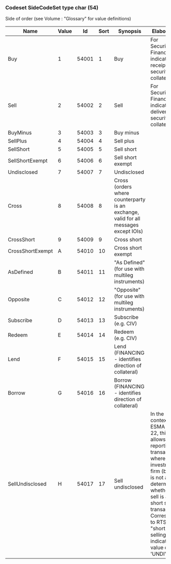 ### Codeset SideCodeSet type char (54)

Side of order (see Volume : "Glossary" for value definitions)

| Name             | Value | Id    | Sort | Synopsis                                                                             | Elaboration                                                                                                                               |
|------------------|-------|-------|------|--------------------------------------------------------------------------------------|-------------------------------------------------------------------------------------------------------------------------------|
| Buy              | 1     | 54001 | 1    | Buy                                                                                  | For Securities Financing indicates the receipt of securities or collateral.                                                                                                                               |
| Sell             | 2     | 54002 | 2    | Sell                                                                                 | For Securities Financing indicates the delivery of securities or collateral.                                                                                                                               |
| BuyMinus         | 3     | 54003 | 3    | Buy minus                                                                            |                                                                                                                                |
| SellPlus         | 4     | 54004 | 4    | Sell plus                                                                            |                                                                                                                                |
| SellShort        | 5     | 54005 | 5    | Sell short                                                                           |                                                                                                                                |
| SellShortExempt  | 6     | 54006 | 6    | Sell short exempt                                                                    |                                                                                                                                |
| Undisclosed      | 7     | 54007 | 7    | Undisclosed                                                                          |                                                                                                                                |
| Cross            | 8     | 54008 | 8    | Cross (orders where counterparty is an exchange, valid for all messages except IOIs) |                                                                                                                                |
| CrossShort       | 9     | 54009 | 9    | Cross short                                                                          |                                                                                                                                |
| CrossShortExempt | A     | 54010 | 10   | Cross short exempt                                                                   |                                                                                                                                |
| AsDefined        | B     | 54011 | 11   | "As Defined" (for use with multileg instruments)                                     |                                                                                                                                |
| Opposite         | C     | 54012 | 12   | "Opposite" (for use with multileg instruments)                                       |                                                                                                                                |
| Subscribe        | D     | 54013 | 13   | Subscribe (e.g. CIV)                                                                 |                                                                                                                                |
| Redeem           | E     | 54014 | 14   | Redeem (e.g. CIV)                                                                    |                                                                                                                                |
| Lend             | F     | 54015 | 15   | Lend (FINANCING - identifies direction of collateral)                                |                                                                                                                                |
| Borrow           | G     | 54016 | 16   | Borrow (FINANCING - identifies direction of collateral)                              |                                                                                                                                |
| SellUndisclosed  | H     | 54017 | 17   | Sell undisclosed                                                                     | In the context of ESMA RTS 22, this allows for reporting of transactions where the investment firm (broker) is not able to determine whether the sell is a short sale transaction. Corresponds to RTS 22 "short selling indicator" value of 'UNDI'. |

